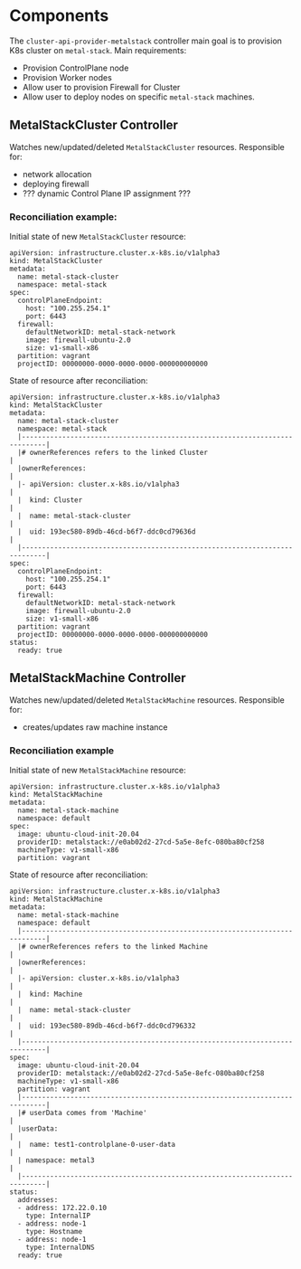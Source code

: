 # Components
The `cluster-api-provider-metalstack` controller main goal is to provision  K8s cluster on `metal-stack`. Main requirements:
- Provision ControlPlane node
- Provision Worker nodes
- Allow user to provision Firewall for Cluster
- Allow user to deploy nodes on specific `metal-stack` machines.

## MetalStackCluster Controller
Watches new/updated/deleted `MetalStackCluster` resources. Responsible for:
- network allocation
- deploying firewall
- ??? dynamic Control Plane IP assignment ???


### Reconciliation example:
Initial state of new `MetalStackCluster` resource:
```
apiVersion: infrastructure.cluster.x-k8s.io/v1alpha3
kind: MetalStackCluster
metadata:
  name: metal-stack-cluster
  namespace: metal-stack
spec:
  controlPlaneEndpoint:
    host: "100.255.254.1"
    port: 6443
  firewall:
    defaultNetworkID: metal-stack-network
    image: firewall-ubuntu-2.0
    size: v1-small-x86
  partition: vagrant
  projectID: 00000000-0000-0000-0000-000000000000
```

State of resource after reconciliation:
```
apiVersion: infrastructure.cluster.x-k8s.io/v1alpha3
kind: MetalStackCluster
metadata:
  name: metal-stack-cluster
  namespace: metal-stack
  |----------------------------------------------------------------------------|
  |# ownerReferences refers to the linked Cluster                              |
  |ownerReferences:                                                            |
  |- apiVersion: cluster.x-k8s.io/v1alpha3                                     |
  |  kind: Cluster                                                             |
  |  name: metal-stack-cluster                                                 |
  |  uid: 193ec580-89db-46cd-b6f7-ddc0cd79636d                                 |
  |----------------------------------------------------------------------------|
spec:
  controlPlaneEndpoint:
    host: "100.255.254.1"
    port: 6443
  firewall:
    defaultNetworkID: metal-stack-network
    image: firewall-ubuntu-2.0
    size: v1-small-x86
  partition: vagrant
  projectID: 00000000-0000-0000-0000-000000000000
status:
  ready: true
```

## MetalStackMachine Controller
Watches new/updated/deleted `MetalStackMachine` resources. Responsible for:
- creates/updates raw machine instance

### Reconciliation example
Initial state of new `MetalStackMachine` resource:
```
apiVersion: infrastructure.cluster.x-k8s.io/v1alpha3
kind: MetalStackMachine
metadata:
  name: metal-stack-machine
  namespace: default
spec:
  image: ubuntu-cloud-init-20.04
  providerID: metalstack://e0ab02d2-27cd-5a5e-8efc-080ba80cf258
  machineType: v1-small-x86
  partition: vagrant
```

State of resource after reconciliation:
```
apiVersion: infrastructure.cluster.x-k8s.io/v1alpha3
kind: MetalStackMachine
metadata:
  name: metal-stack-machine
  namespace: default
  |----------------------------------------------------------------------------|
  |# ownerReferences refers to the linked Machine                              |
  |ownerReferences:                                                            |
  |- apiVersion: cluster.x-k8s.io/v1alpha3                                     |
  |  kind: Machine                                                             |
  |  name: metal-stack-cluster                                                 |
  |  uid: 193ec580-89db-46cd-b6f7-ddc0cd796332                                 |
  |----------------------------------------------------------------------------|
spec:
  image: ubuntu-cloud-init-20.04
  providerID: metalstack://e0ab02d2-27cd-5a5e-8efc-080ba80cf258
  machineType: v1-small-x86
  partition: vagrant
  |----------------------------------------------------------------------------|
  |# userData comes from 'Machine'                                             |
  |userData:                                                                   |
  |  name: test1-controlplane-0-user-data                                      |
  | namespace: metal3                                                          |
  |----------------------------------------------------------------------------|
status:
  addresses:
  - address: 172.22.0.10
    type: InternalIP
  - address: node-1
    type: Hostname
  - address: node-1
    type: InternalDNS
  ready: true  
```
